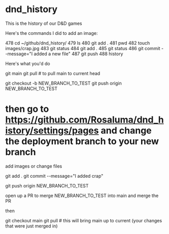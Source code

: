 # dnd_history
This is the history of our D&amp;D games

Here's the commands I did to add an image:

  478  cd ~/github/dnd_history/
  479  ls
  480  git add .
  481  pwd
  482  touch images/crap.jpg
  483  git status
  484  git add .
  485  git status
  486  git commit --message="I added a new file"
  487  git push 
  488  history


Here's what you'd do

git main
git pull # to pull main to current head

git checkout -b NEW_BRANCH_TO_TEST
git push origin NEW_BRANCH_TO_TEST

# then go to https://github.com/Rosaluma/dnd_history/settings/pages and change the deployment branch to your new branch

add images or change files

git add .
git commit --message="I added crap"

git push origin NEW_BRANCH_TO_TEST

open up a PR to merge NEW_BRANCH_TO_TEST into main and merge the PR

then 

git checkout main
git pull # this will  bring main up to current (your changes that were just merged in)
